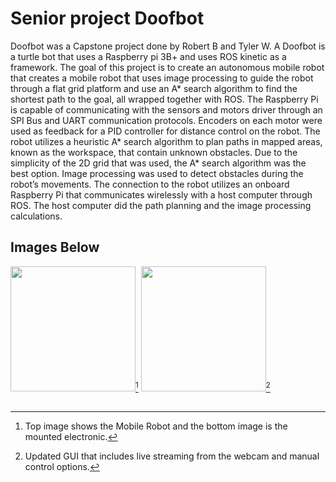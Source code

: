 # Senior project Doofbot

Doofbot was a Capstone project done by Robert B and Tyler W. 
A Doofbot is a turtle bot that uses a Raspberry pi 3B+ and uses ROS kinetic as a framework. 
The goal of this project is to create an autonomous mobile robot that creates a mobile robot that uses image processing to guide the robot through a flat grid platform and use an A* search algorithm to find the shortest path to the goal, all wrapped together with ROS. The Raspberry Pi is capable of communicating with the sensors and motors driver through an SPI Bus and UART communication protocols. Encoders on each motor were used as feedback for a PID controller for distance control on the robot. The robot utilizes a heuristic A* search algorithm to plan paths in mapped areas, known as the workspace, that contain unknown obstacles. Due to the simplicity of the 2D grid that was used, the A* search algorithm was the best option. Image processing was used to detect obstacles during the robot’s movements. The connection to the robot utilizes an onboard Raspberry Pi that communicates wirelessly with a host computer through ROS. The host computer did the path planning and the image processing calculations. 


## Images Below
<img src="https://user-images.githubusercontent.com/50836413/182407431-8f739654-0fb5-40e5-be24-cb9803d4b14a.png" width="200" />[^1]
<img src="https://user-images.githubusercontent.com/50836413/182407029-19c44388-bfcc-49bc-8aa9-fcf716cabe83.png" width="200" />[^2]


##
[^1]: Top image shows the Mobile Robot and the bottom image is the mounted electronic. 
[^2]: Updated GUI that includes live streaming from the webcam and manual control options.


